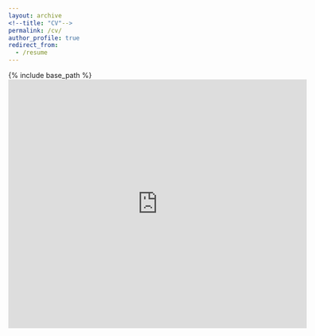 ```yaml
---
layout: archive
<!--title: "CV"-->
permalink: /cv/
author_profile: true
redirect_from:
  - /resume
---
```


{% include base_path %}
<embed src="https://marcwu-929.github.io/cv/files/CV_Mingda Wu.pdf" type="application/pdf" width="600px" height="500px" />
